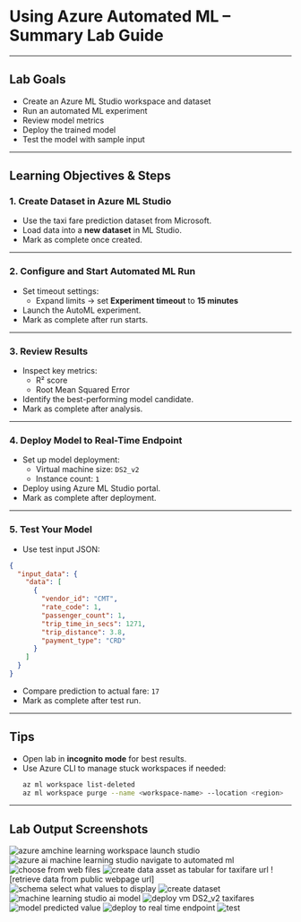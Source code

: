 # Using Azure Automated ML – Summary Lab Guide

---

## Lab Goals

- Create an Azure ML Studio workspace and dataset
- Run an automated ML experiment
- Review model metrics
- Deploy the trained model
- Test the model with sample input

---

## Learning Objectives & Steps

### 1. Create Dataset in Azure ML Studio
- Use the taxi fare prediction dataset from Microsoft.
- Load data into a **new dataset** in ML Studio.
-  Mark as complete once created.

---

### 2. Configure and Start Automated ML Run
- Set timeout settings:
  - Expand limits → set **Experiment timeout** to **15 minutes**
- Launch the AutoML experiment.
-  Mark as complete after run starts.

---

### 3. Review Results
- Inspect key metrics:
  - R² score
  - Root Mean Squared Error
- Identify the best-performing model candidate.
-  Mark as complete after analysis.

---

### 4. Deploy Model to Real-Time Endpoint
- Set up model deployment:
  - Virtual machine size: `DS2_v2`
  - Instance count: `1`
- Deploy using Azure ML Studio portal.
-  Mark as complete after deployment.

---

### 5. Test Your Model
- Use test input JSON:

```json
{
  "input_data": {
    "data": [
      {
        "vendor_id": "CMT",
        "rate_code": 1,
        "passenger_count": 1,
        "trip_time_in_secs": 1271,
        "trip_distance": 3.8,
        "payment_type": "CRD"
      }
    ]
  }
}
```

- Compare prediction to actual fare: `17`
-  Mark as complete after test run.

---

## Tips
- Open lab in **incognito mode** for best results.
- Use Azure CLI to manage stuck workspaces if needed:
  ```bash
  az ml workspace list-deleted
  az ml workspace purge --name <workspace-name> --location <region>
  ```

---

## Lab Output Screenshots

![azure amchine learning workspace launch studio](https://github.com/user-attachments/assets/aa24f06b-d2b2-4337-9009-6dd6742707ff)
![azure ai machine learning studio navigate to automated ml](https://github.com/user-attachments/assets/75dab533-1702-44e2-a597-a3a6241a96b4)
![choose from web files](https://github.com/user-attachments/assets/24a16377-fc2d-483c-abd3-ec4ed04b9004)
![create data asset as tabular for taxifare url](https://github.com/user-attachments/assets/5174d338-36a2-43e4-a373-37fee32d2f6a)
![retrieve data from public webpage url]
![schema select what values to display](https://github.com/user-attachments/assets/37b370e1-b897-4116-8a1d-1a380f776f7f)
![create dataset](https://github.com/user-attachments/assets/d01e4761-5a5f-4453-b457-50011b702b9e)
![machine learning studio ai model](https://github.com/user-attachments/assets/c33f8014-6ad8-4d3c-8f8b-6f3b254eb543)
![deploy vm DS2_v2 taxifares](https://github.com/user-attachments/assets/f60d745b-df08-4585-9a9f-eb521edc20e4)
![model predicted value](https://github.com/user-attachments/assets/8137a3e9-67bc-43d3-adc3-4e8a479c578b)
![deploy to real time endpoint](https://github.com/user-attachments/assets/bafec124-db03-4903-93c0-3aa65592c45a)
![test](https://github.com/user-attachments/assets/8bd0078e-6f27-4056-a37e-22b9b007d9f5)




